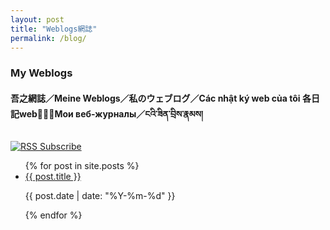 ```yaml
---
layout: post
title: "Weblogs網誌"
permalink: /blog/
---
```


<link rel="stylesheet" href="/style.css">

<h3><strong>My Weblogs</strong></h3>

<h4><strong>吾之網誌／Meine Weblogs／私のウェブログ／Các nhật ký web của tôi 各日記web𧵑碎／Мои веб-журналы／ངའི་ཟིན་བྲིས་རྣམས།</strong></h4>
<a href="/feed.xml" target="_blank">
  <img src="https://cdn.freebiesupply.com/logos/large/2x/rss-logo-png-transparent.png" alt="RSS Subscribe" />
</a>

<ul>
  {% for post in site.posts %}
    <li>
      <a href="{{ post.url }}">{{ post.title }}</a>
      <p>{{ post.date | date: "%Y-%m-%d" }}</p>
    </li>
  {% endfor %}
</ul>